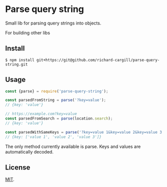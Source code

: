 # Parse query string

Small lib for parsing query strings into objects. 

For building other libs

## Install

``` 
$ npm install git+https://git@github.com/richard-cargill/parse-query-string.git 
```

## Usage
```js
const {parse} = require('parse-query-string');

const parsedFromString = parse('?key=value');
// {key: 'value'}

// https://example.com?key=value
const parsedFromSearch = parse(location.search);
// {key: 'value'}

const parsedWithSameKeys = parse('?key=value 1&key=value 2&key=value 3');
// {key: ['value 1', 'value 2', 'value 3']}
```

The only method currently available is parse. Keys and values are automatically decoded.

## License

[MIT](LICENSE).
